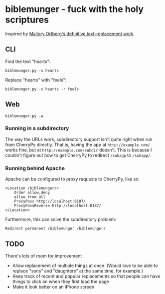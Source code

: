 # biblemunger - fuck with the holy scriptures

Inspired by [Mallory Ortberg's definitive text-replacement work](http://the-toast.net/tag/bible-verses/)

## CLI

Find the text "hearts": 

    biblemunger.py -s hearts

Replace "hearts" with "feels":

    biblemunger.py -s hearts -r feels

## Web

    biblemunger.py -w

### Running in a subdirectory

The way the URLs work, subdirectory support isn't quite right when run from CherryPy directly. That is, having the app at `http://example.com/` works fine, but at `http://example.com/subdir` doesn't. This is because I couldn't figure out how to get CherryPy to redirect `/subapp` to `/subapp/`. 

### Running behind Apache

Apache can be configured to proxy requests to CherryPy, like so: 

    <Location /biblemunger/>
        Order allow,deny
        allow from all
        ProxyPass http://localhost:8187/
        ProxyPassReverse http://localhost:8187/
    </Location>

Furthermore, this can solve the subdirectory problem:

    Redirect permanent /biblemunger /biblemunger/

## TODO

There's lots of room for improvement

- Allow replacement of multiple things at once.
  (Would love to be able to replace "sons" and "daughters" at the same time, for example.)
- Keep track of recent and popular replacements so that people can have things to click on when they first load the page
- Make it look better on an iPhone screen
